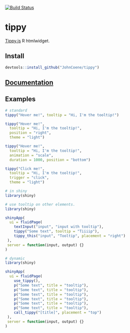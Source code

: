 [![Build Status](https://travis-ci.org/JohnCoene/tippy.svg?branch=master)](https://travis-ci.org/JohnCoene/tippy)

# tippy

[Tippy.js](https://atomiks.github.io/tippyjs) R htmlwidget.

## Install

```r
devtools::install_github("JohnCoene/tippy")
```

## [Documentation](http://tippy.john-coene.com/)

## Examples

```r
# standard
tippy("Hover me!", tooltip = "Hi, I'm the tooltip!")

tippy("Hover me!", 
  tooltip = "Hi, I'm the tooltip!", 
  position = "right",
  theme = "light")

tippy("Hover me!", 
  tooltip = "Hi, I'm the tooltip!", 
  animation = "scale",
  duration = 1000, position = "bottom")

tippy("Click me!", 
  tooltip = "Hi, I'm the tooltip!", 
  trigger = "click",
  theme = "light")

# in shiny
library(shiny)

# use tooltip on other elements.
library(shiny)

shinyApp(
  ui = fluidPage(
    textInput("input", "input with tooltip"),
    tippy("Some text", tooltip = "Tiiiip"),
    tippy_this("input", "Tooltip", placement = "right")
 ),
 server = function(input, output) {}
)

# dynamic
library(shiny)

shinyApp(
  ui = fluidPage(
    use_tippy(),
    p("Some text", title = "tooltip"),
    p("Some text", title = "tooltip"),
    p("Some text", title = "tooltip"),
    p("Some text", title = "tooltip"),
    p("Some text", title = "tooltip"),
    p("Some text", title = "tooltip"),
    call_tippy("[title]", placement = "top")
 ),
 server = function(input, output) {}
)
```
